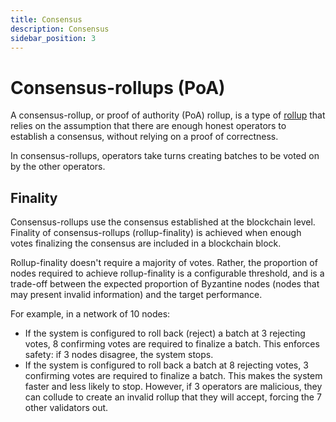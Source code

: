 ```yaml
---
title: Consensus
description: Consensus
sidebar_position: 3
---
```


# Consensus-rollups (PoA)

A consensus-rollup, or proof of authority (PoA) rollup, is a type of [rollup](Overview.md) that relies on the assumption that there are enough honest operators to establish a consensus, without relying on a proof of correctness.

In consensus-rollups, operators take turns creating batches to be voted on by the other operators.

## Finality

Consensus-rollups use the consensus established at the blockchain level. Finality of consensus-rollups (rollup-finality) is achieved when enough votes finalizing the consensus are included in a blockchain block.

Rollup-finality doesn't require a majority of votes. Rather, the proportion of nodes required to achieve rollup-finality is a configurable threshold, and is a trade-off between the expected proportion of Byzantine nodes (nodes that may present invalid information) and the target performance.

For example, in a network of 10 nodes:

- If the system is configured to roll back (reject) a batch at 3 rejecting votes, 8 confirming votes are required to finalize a batch. This enforces safety: if 3 nodes disagree, the system stops.
- If the system is configured to roll back a batch at 8 rejecting votes, 3 confirming votes are required to finalize a batch. This makes the system faster and less likely to stop. However, if 3 operators are malicious, they can collude to create an invalid rollup that they will accept, forcing the 7 other validators out.
